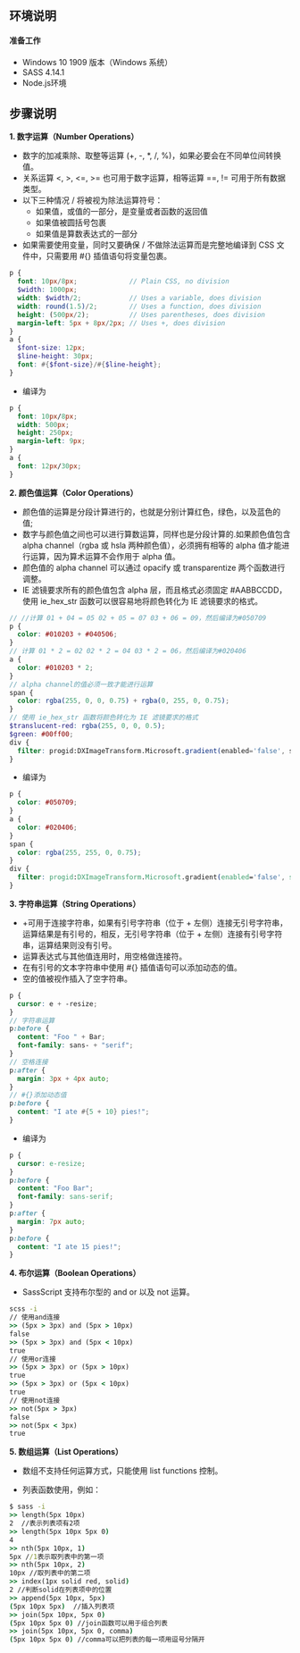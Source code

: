 ## **环境说明**

#### 准备工作

- Windows 10 1909 版本（Windows 系统）
- SASS 4.14.1
- Node.js环境

## **步骤说明**

**1. 数字运算（Number Operations）**

- 数字的加减乘除、取整等运算 (+, -, *, /, %)，如果必要会在不同单位间转换值。
- 关系运算 <, >, <=, >= 也可用于数字运算，相等运算 ==, != 可用于所有数据类型。
- 以下三种情况 / 将被视为除法运算符号：
  - 如果值，或值的一部分，是变量或者函数的返回值
  - 如果值被圆括号包裹
  - 如果值是算数表达式的一部分
- 如果需要使用变量，同时又要确保 / 不做除法运算而是完整地编译到 CSS 文件中，只需要用 #{} 插值语句将变量包裹。

```scss
p {
  font: 10px/8px;             // Plain CSS, no division
  $width: 1000px;
  width: $width/2;            // Uses a variable, does division
  width: round(1.5)/2;        // Uses a function, does division
  height: (500px/2);          // Uses parentheses, does division
  margin-left: 5px + 8px/2px; // Uses +, does division
}
a {
  $font-size: 12px;
  $line-height: 30px;
  font: #{$font-size}/#{$line-height};
}
```

- 编译为

```css
p {
  font: 10px/8px;
  width: 500px;
  height: 250px;
  margin-left: 9px; 
}
a {
  font: 12px/30px;
}
```

**2. 颜色值运算（Color Operations）**

- 颜色值的运算是分段计算进行的，也就是分别计算红色，绿色，以及蓝色的值;
- 数字与颜色值之间也可以进行算数运算，同样也是分段计算的.如果颜色值包含 alpha channel（rgba 或 hsla 两种颜色值），必须拥有相等的 alpha 值才能进行运算，因为算术运算不会作用于 alpha 值。
- 颜色值的 alpha channel 可以通过 opacify 或 transparentize 两个函数进行调整。
- IE 滤镜要求所有的颜色值包含 alpha 层，而且格式必须固定 #AABBCCDD，使用 ie_hex_str 函数可以很容易地将颜色转化为 IE 滤镜要求的格式。

```scss
// //计算 01 + 04 = 05 02 + 05 = 07 03 + 06 = 09，然后编译为#050709
p {
  color: #010203 + #040506;
}
// 计算 01 * 2 = 02 02 * 2 = 04 03 * 2 = 06，然后编译为#020406
a {
  color: #010203 * 2;
}
// alpha channel的值必须一致才能进行运算
span {
  color: rgba(255, 0, 0, 0.75) + rgba(0, 255, 0, 0.75);
}
// 使用 ie_hex_str 函数将颜色转化为 IE 滤镜要求的格式
$translucent-red: rgba(255, 0, 0, 0.5);
$green: #00ff00;
div {
  filter: progid:DXImageTransform.Microsoft.gradient(enabled='false', startColorstr='#{ie-hex-str($green)}', endColorstr='#{ie-hex-str($translucent-red)}');
}
```

- 编译为

```css
p {
  color: #050709;  
}
a {
  color: #020406;
}
span {
  color: rgba(255, 255, 0, 0.75);
}
div {
  filter: progid:DXImageTransform.Microsoft.gradient(enabled='false', startColorstr=#FF00FF00, endColorstr=#80FF0000);
}
```

**3. 字符串运算（String Operations）**

- +可用于连接字符串，如果有引号字符串（位于 + 左侧）连接无引号字符串，运算结果是有引号的，相反，无引号字符串（位于 + 左侧）连接有引号字符串，运算结果则没有引号。
- 运算表达式与其他值连用时，用空格做连接符。
- 在有引号的文本字符串中使用 #{} 插值语句可以添加动态的值。
- 空的值被视作插入了空字符串。

```scss
p {
  cursor: e + -resize;
}
// 字符串运算
p:before {
  content: "Foo " + Bar;
  font-family: sans- + "serif";
}
// 空格连接
p:after {
  margin: 3px + 4px auto;
}
// #{}添加动态值
p:before {
  content: "I ate #{5 + 10} pies!";
}
```

- 编译为

```css
p {
  cursor: e-resize;
}
p:before {
  content: "Foo Bar";
  font-family: sans-serif; 
}
p:after {
  margin: 7px auto; 
}
p:before {
  content: "I ate 15 pies!"; 
}
```

**4. 布尔运算（Boolean Operations）**

- SassScript 支持布尔型的 and or 以及 not 运算。

```cmd
scss -i
// 使用and连接
>> (5px > 3px) and (5px > 10px)
false
>> (5px > 3px) and (5px < 10px)
true
// 使用or连接
>> (5px > 3px) or (5px > 10px)
true
>> (5px > 3px) or (5px < 10px)
true
// 使用not连接
>> not(5px > 3px)
false
>> not(5px < 3px)
true
```

**5. 数组运算（List Operations）**

- 数组不支持任何运算方式，只能使用 list functions 控制。

- 列表函数使用，例如：

```cmd
$ sass -i
>> length(5px 10px)
2  //表示列表项有2项
>> length(5px 10px 5px 0)
4
>> nth(5px 10px, 1)
5px //1表示取列表中的第一项
>> nth(5px 10px, 2)
10px //取列表中的第二项
>> index(1px solid red, solid)
2 //判断solid在列表项中的位置
>> append(5px 10px, 5px)
(5px 10px 5px)  //插入列表项
>> join(5px 10px, 5px 0)
(5px 10px 5px 0) //join函数可以用于组合列表
>> join(5px 10px, 5px 0, comma)
(5px 10px 5px 0) //comma可以把列表的每一项用逗号分隔开
```